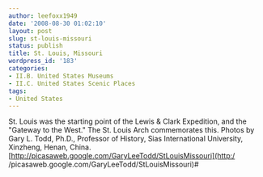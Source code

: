 ```yaml
---
author: leefoxx1949
date: '2008-08-30 01:02:10'
layout: post
slug: st-louis-missouri
status: publish
title: St. Louis, Missouri
wordpress_id: '183'
categories:
- II.B. United States Museums
- II.C. United States Scenic Places
tags:
- United States
---
```


St. Louis was the starting point of the Lewis & Clark Expedition, and the
"Gateway to the West." The St. Louis Arch commemorates this. Photos by Gary L.
Todd, Ph.D., Professor of History, Sias International University, Xinzheng,
Henan, China. [http://picasaweb.google.com/GaryLeeTodd/StLouisMissouri](http:/
/picasaweb.google.com/GaryLeeTodd/StLouisMissouri)#

